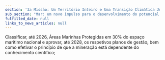 ```yaml
---
section: '3a Missão: Um Território Inteiro e Uma Transição Climática Justa'
sub_section: "Mar: um novo impulso para o desenvolvimento do potencial oceânico do país"
fulfilled_date: null
links_to_news_articles: null
---
```


Classificar, até 2026, Áreas Marinhas Protegidas em 30% do espaço marítimo nacional e aprovar, até 2028, os respetivos planos de gestão, bem como efetivar o princípio de que a mineração está dependente do conhecimento científico;